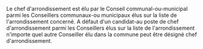 Le chef d'arrondissement est élu par le Conseil communal-ou-municipal parmi les Conseillers communaux-ou municipaux élus sur la liste de l'arrondissement concerné.
A défaut d'un candidat-au poste de chef d'arrondissement parmi les Conseillers élus sur la liste de l'arrondissement n'importe quel autre Conseiller élu dans la commune peut être désigné chef d'arrondissement.